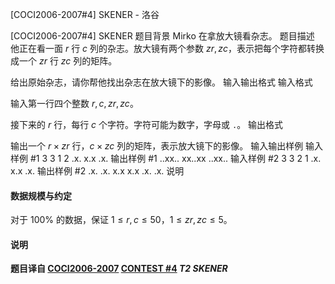 



[COCI2006-2007#4]  SKENER - 洛谷














[COCI2006-2007#4]  SKENER
题目背景
Mirko 在拿放大镜看杂志。
题目描述
他正在看一面 $r$ 行 $c$ 列的杂志。放大镜有两个参数 $zr,zc$，表示把每个字符都转换成一个 $zr$ 行 $zc$ 列的矩阵。

给出原始杂志，请你帮他找出杂志在放大镜下的影像。
输入输出格式
输入格式

输入第一行四个整数 $r,c,zr,zc$。

接下来的 $r$ 行，每行 $c$ 个字符。字符可能为数字，字母或 `.`。
输出格式

输出一个 $r\times zr$ 行，$c\times zc$ 列的矩阵，表示放大镜下的影像。
输入输出样例
输入样例 #1
3 3 1 2
.x.
x.x
.x. 
输出样例 #1
..xx..
xx..xx
..xx.. 
输入样例 #2
3 3 2 1
.x.
x.x
.x.
输出样例 #2
.x.
.x.
x.x
x.x
.x.
.x.
说明
#### 数据规模与约定

对于 $100\%$ 的数据，保证 $1\le r,c\le 50$，$1\le zr,zc\le 5$。

#### 说明

**题目译自 [COCI2006-2007](https://hsin.hr/coci/archive/2006_2007/) [CONTEST #4](https://hsin.hr/coci/archive/2006_2007/contest4_tasks.pdf) *T2 SKENER***






